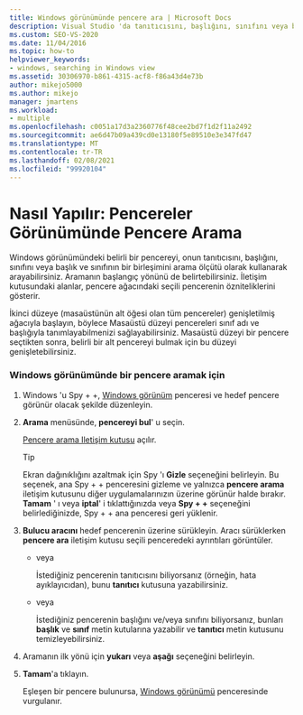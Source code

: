 ```yaml
---
title: Windows görünümünde pencere ara | Microsoft Docs
description: Visual Studio 'da tanıtıcısını, başlığını, sınıfını veya başlık ve sınıfının bir birleşimini kullanarak Spy + + aracının Windows görünümündeki belirli bir pencereyi arayın.
ms.custom: SEO-VS-2020
ms.date: 11/04/2016
ms.topic: how-to
helpviewer_keywords:
- windows, searching in Windows view
ms.assetid: 30306970-b861-4315-acf8-f86a43d4e73b
author: mikejo5000
ms.author: mikejo
manager: jmartens
ms.workload:
- multiple
ms.openlocfilehash: c0051a17d3a2360776f48cee2bd7f1d2f11a2492
ms.sourcegitcommit: ae6d47b09a439cd0e13180f5e89510e3e347fd47
ms.translationtype: MT
ms.contentlocale: tr-TR
ms.lasthandoff: 02/08/2021
ms.locfileid: "99920104"
---
```

# <a name="how-to-search-for-a-window-in-windows-view"></a>Nasıl Yapılır: Pencereler Görünümünde Pencere Arama
Windows görünümündeki belirli bir pencereyi, onun tanıtıcısını, başlığını, sınıfını veya başlık ve sınıfının bir birleşimini arama ölçütü olarak kullanarak arayabilirsiniz. Aramanın başlangıç yönünü de belirtebilirsiniz. İletişim kutusundaki alanlar, pencere ağacındaki seçili pencerenin özniteliklerini gösterir.

 İkinci düzeye (masaüstünün alt öğesi olan tüm pencereler) genişletilmiş ağacıyla başlayın, böylece Masaüstü düzeyi pencereleri sınıf adı ve başlığıyla tanımlayabilmenizi sağlayabilirsiniz. Masaüstü düzeyi bir pencere seçtikten sonra, belirli bir alt pencereyi bulmak için bu düzeyi genişletebilirsiniz.

### <a name="to-search-for-a-window-in-windows-view"></a>Windows görünümünde bir pencere aramak için

1. Windows 'u Spy + +, [Windows görünüm](../debugger/windows-view.md) penceresi ve hedef pencere görünür olacak şekilde düzenleyin.

2. **Arama** menüsünde, **pencereyi bul**' u seçin.

    [Pencere arama Iletişim kutusu](../debugger/window-search-dialog-box.md) açılır.

   > [!TIP]
   > Ekran dağınıklığını azaltmak için Spy 'ı **Gizle** seçeneğini belirleyin. Bu seçenek, ana Spy + + penceresini gizleme ve yalnızca **pencere arama** iletişim kutusunu diğer uygulamalarınızın üzerine görünür halde bırakır. **Tamam** ' ı veya **iptal**' i tıklattığınızda veya **Spy + +** seçeneğini belirlediğinizde, Spy + + ana penceresi geri yüklenir.

3. **Bulucu aracını** hedef pencerenin üzerine sürükleyin. Aracı sürüklerken **pencere ara** iletişim kutusu seçili penceredeki ayrıntıları görüntüler.

   - veya

     İstediğiniz pencerenin tanıtıcısını biliyorsanız (örneğin, hata ayıklayıcıdan), bunu **tanıtıcı** kutusuna yazabilirsiniz.

   - veya

     İstediğiniz pencerenin başlığını ve/veya sınıfını biliyorsanız, bunları **başlık** ve **sınıf** metin kutularına yazabilir ve **tanıtıcı** metin kutusunu temizleyebilirsiniz.

4. Aramanın ilk yönü için **yukarı** veya **aşağı** seçeneğini belirleyin.

5. **Tamam**'a tıklayın.

    Eşleşen bir pencere bulunursa, [Windows görünümü](../debugger/windows-view.md) penceresinde vurgulanır.
